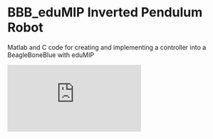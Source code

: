 # BBB_eduMIP Inverted Pendulum Robot

Matlab and C code for creating and implementing a controller into a BeagleBoneBlue with eduMIP

![cover](https://github.com/rketch/BBB_eduMIP/blob/master/eduMIP.pdf)
